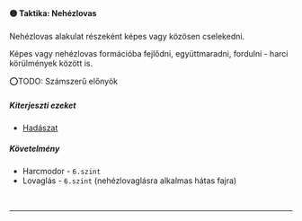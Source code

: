 #### 🟡 Taktika: Nehézlovas

Nehézlovas alakulat részeként képes vagy közösen cselekedni.

Képes vagy nehézlovas formációba fejlődni, együttmaradni, fordulni - harci körülmények között is.

⭕TODO: Számszerű előnyök

##### Kiterjeszti ezeket

- [Hadászat](../kepzettsegek/hadaszat.md)

##### Követelmény

- Harcmodor - `6.szint`
- Lovaglás - `6.szint` (nehézlovaglásra alkalmas hátas fajra)

<br />

---
